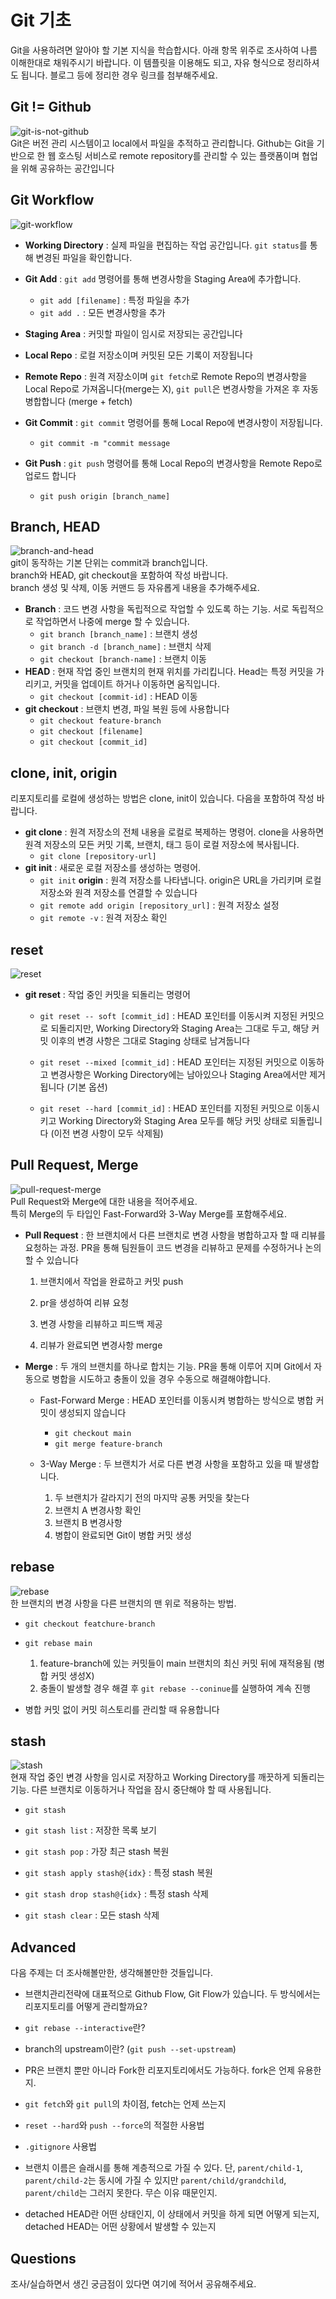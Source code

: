 # Git 기초
Git을 사용하려면 알아야 할 기본 지식을 학습합시다. 아래 항목 위주로 조사하여 나름 이해한대로 채워주시기 바랍니다. 이 템플릿을 이용해도 되고, 자유 형식으로 정리하셔도 됩니다. 블로그 등에 정리한 경우 링크를 첨부해주세요.

## Git != Github
![git-is-not-github](https://user-images.githubusercontent.com/51331195/160232512-3d6686ca-4ae3-4f11-a8d7-c893c0a7526a.png)  
Git은 버전 관리 시스템이고 local에서 파일을 추적하고 관리합니다. Github는 Git을 기반으로 한 웹 호스팅 서비스로 remote repository를 관리할 수 있는 플랫폼이며 협업을 위해 공유하는 공간입니다

## Git Workflow
![git-workflow](https://cdn-media-1.freecodecamp.org/images/1*iL2J8k4ygQlg3xriKGimbQ.png)
- **Working Directory** : 실제 파일을 편집하는 작업 공간입니다. `git status`를 통해 변경된 파일을 확인합니다.
- **Git Add** : `git add` 명령어를 통해 변경사항을 Staging Area에 추가합니다. 
    - `git add [filename]` : 특정 파일을 추가  
    - `git add .` : 모든 변경사항을 추가
- **Staging Area** : 커밋할 파일이 임시로 저장되는 공간입니다
- **Local Repo** : 로컬 저장소이며 커밋된 모든 기록이 저장됩니다
- **Remote Repo** : 원격 저장소이며 `git fetch`로 Remote Repo의 변경사항을 Local Repo로 가져옵니다(merge는 X), `git pull`은 변경사항을 가져온 후 자동 병합합니다 (merge + fetch)

- **Git Commit** : `git commit` 명령어를 통해 Local Repo에 변경사항이 저장됩니다. 
    - `git commit -m "commit message`
- **Git Push** : `git push` 명령어를 통해 Local Repo의 변경사항을 Remote Repo로 업로드 합니다 
    - `git push origin [branch_name]`

## Branch, HEAD
![branch-and-head](https://ihatetomatoes.net/wp-content/uploads/2020/04/07-head-pointer.png)  
git이 동작하는 기본 단위는 commit과 branch입니다.  
branch와 HEAD, git checkout을 포함하여 작성 바랍니다.  
branch 생성 및 삭제, 이동 커맨드 등 자유롭게 내용을 추가해주세요.

- **Branch** : 코드 변경 사항을 독립적으로 작업할 수 있도록 하는 기능. 서로 독립적으로 작업하면서 나중에 merge 할 수 있습니다.
    - `git branch [branch_name]` : 브랜치 생성
    - `git branch -d [branch_name]` : 브랜치 삭제
    - `git checkout [branch-name]` : 브랜치 이동
- **HEAD** : 현재 작업 중인 브랜치의 현재 위치를 가리킵니다. Head는 특정 커밋을 가리키고, 커밋을 업데이트 하거나 이동하면 움직입니다.
    - `git checkout [commit-id]` : HEAD 이동
- **git checkout** : 브랜치 변경, 파일 복원 등에 사용합니다
    - `git checkout feature-branch`
    - `git checkout [filename]`
    - `git checkout [commit_id]`


## clone, init, origin
리포지토리를 로컬에 생성하는 방법은 clone, init이 있습니다. 다음을 포함하여 작성 바랍니다.
- **git clone** : 원격 저장소의 전체 내용을 로컬로 복제하는 명령어. clone을 사용하면 원격 저장소의 모든 커밋 기록, 브랜치, 태그 등이 로컬 저장소에 복사됩니다.
    - `git clone [repository-url]`
- **git init** : 새로운 로컬 저장소를 생성하는 명령어.
    - `git init`
**origin** : 원격 저장소를 나타냅니다. origin은 URL을 가리키며 로컬 저장소와 원격 저장소를 연결할 수 있습니다
    - `git remote add origin [repository_url]` : 원격 저장소 설정
    - `git remote -v` : 원격 저장소 확인

## reset
![reset](https://user-images.githubusercontent.com/51331195/160235594-8836570b-e8bf-484a-bb92-b2bd6d873066.png)  
- **git reset** : 작업 중인 커밋을 되돌리는 명령어
    - `git reset -- soft [commit_id]` : HEAD 포인터를 이동시켜 지정된 커밋으로 되돌리지만, Working Directory와 Staging Area는 그대로 두고, 해당 커밋 이후의 변경 사항은 그대로 Staging 상태로 남겨둡니다

    - `git reset --mixed [commit_id]` : HEAD 포인터는 지정된 커밋으로 이동하고 변경사항은 Working Directory에는 
    남아있으나 Staging Area에서만 제거됩니다 (기본 옵션)
    - `git reset --hard [commit_id]` : HEAD 포인터를 지정된 커밋으로 이동시키고 Working Directory와 Staging Area 모두를 해당 커밋 상태로 되돌립니다 (이전 변경 사항이 모두 삭제됨)

## Pull Request, Merge
![pull-request-merge](https://atlassianblog.wpengine.com/wp-content/uploads/bitbucket411-blog-1200x-branches2.png)  
Pull Request와 Merge에 대한 내용을 적어주세요.  
특히 Merge의 두 타입인 Fast-Forward와 3-Way Merge를 포함해주세요.
- **Pull Request** : 한 브랜치에서 다른 브랜치로 변경 사항을 병합하고자 할 때 리뷰를 요청하는 과정. PR을 통해 팀원들이 코드 변경을 리뷰하고 문제를 수정하거나 논의할 수 있습니다

    1. 브랜치에서 작업을 완료하고 커밋 push
    2. pr을 생성하여 리뷰 요청

    3. 변경 사항을 리뷰하고 피드백 제공
    4. 리뷰가 완료되면 변경사항 merge

- **Merge** : 두 개의 브랜치를 하나로 합치는 기능. PR을 통해 이루어 지며 Git에서 자동으로 병합을 시도하고 충돌이 있을 경우 수동으로 해결해야합니다.

    - Fast-Forward Merge : HEAD 포인터를 이동시켜 병합하는 방식으로 병합 커밋이 생성되지 않습니다
        - `git checkout main`
        - `git merge feature-branch`

    - 3-Way Merge : 두 브랜치가 서로 다른 변경 사항을 포함하고 있을 때 발생합니다.

        1. 두 브랜치가 갈라지기 전의 마지막 공통 커밋을 찾는다
        2. 브랜치 A 변경사항 확인
        3. 브랜치 B 변경사항 
        4. 병합이 완료되면 Git이 병합 커밋 생성

## rebase
![rebase](https://user-images.githubusercontent.com/51331195/160234052-7fe70f85-5906-4474-b809-782adae92b3c.png)  
한 브랜치의 변경 사항을 다른 브랜치의 맨 위로 적용하는 방법. 
- `git checkout featchure-branch`
- `git rebase main`

    1. feature-branch에 있는 커밋들이 main 브랜치의 최신 커밋 뒤에 재적용됨 (병합 커밋 생성X)
    2. 충돌이 발생할 경우 해결 후 `git rebase --coninue`를 실행하여 계속 진행
- 병합 커밋 없이 커밋 히스토리를 관리할 때 유용합니다

## stash
![stash](https://d8it4huxumps7.cloudfront.net/bites/wp-content/banners/2023/4/642a663eaff96_git_stash.png)  
현재 작업 중인 변경 사항을 임시로 저장하고 Working Directory를 깨끗하게 되돌리는 기능. 다른 브랜치로 이동하거나 작업을 잠시 중단해야 할 때 사용됩니다.
- `git stash`
- `git stash list` : 저장한 목록 보기
- `git stash pop` : 가장 최근 stash 복원

- `git stash apply stash@{idx}` : 특정 stash 복원
- `git stash drop stash@{idx}` : 특정 stash 삭제
- `git stash clear` : 모든 stash 삭제


## Advanced
다음 주제는 더 조사해볼만한, 생각해볼만한 것들입니다. 
- 브랜치관리전략에 대표적으로 Github Flow, Git Flow가 있습니다. 두 방식에서는 리포지토리를 어떻게 관리할까요?
- `git rebase --interactive`란?
- branch의 upstream이란? (`git push --set-upstream`)
- PR은 브랜치 뿐만 아니라 Fork한 리포지토리에서도 가능하다. fork은 언제 유용한지. 
- `git fetch`와 `git pull`의 차이점, fetch는 언제 쓰는지
- `reset --hard`와 `push --force`의 적절한 사용법
- `.gitignore` 사용법
- 브랜치 이름은 슬래시를 통해 계층적으로 가질 수 있다. 단, `parent/child-1`, `parent/child-2`는 동시에 가질 수 있지만 `parent/child/grandchild`, `parent/child`는 그러지 못한다. 무슨 이유 때문인지. 

- detached HEAD란 어떤 상태인지, 이 상태에서 커밋을 하게 되면 어떻게 되는지, detached HEAD는 어떤 상황에서 발생할 수 있는지

## Questions
조사/실습하면서 생긴 궁금점이 있다면 여기에 적어서 공유해주세요.
